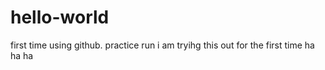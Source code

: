 # hello-world
first time using github. practice run
i am tryihg this out for the first time ha ha ha
